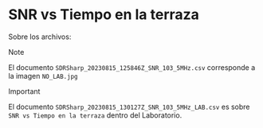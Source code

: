 # SNR vs Tiempo en la terraza

Sobre los archivos:

> [!NOTE]  
> El documento `SDRSharp_20230815_125846Z_SNR_103_5MHz.csv` corresponde a la imagen  `NO_LAB.jpg` 

> [!IMPORTANT]  
> El documento `SDRSharp_20230815_130127Z_SNR_103_5MHz_LAB.csv` es sobre `SNR vs Tiempo en la terraza` dentro del Laboratorio.


